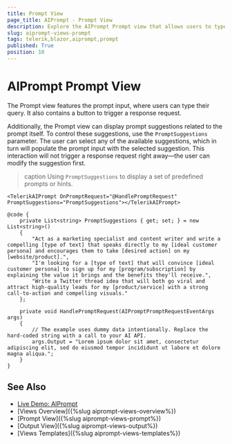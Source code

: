 ```yaml
---
title: Prompt View
page_title: AIPrompt - Prompt View
description: Explore the AIPrompt Prompt view that allows users to type their queries, and learn how to pass a set of prompt suggestions.
slug: aiprompt-views-prompt
tags: telerik,blazor,aiprompt,prompt
published: True
position: 10
---
```


# AIPrompt Prompt View

The Prompt view features the prompt input, where users can type their query. It also contains a button to trigger a response request.

Additionally, the Prompt view can display prompt suggestions related to the prompt itself. To control these suggestions, use the `PromptSuggestions` parameter. The user can select any of the available suggestions, which in turn will populate the prompt input with the selected suggestion. This interaction will not trigger a response request right away—the user can modify the suggestion first.

>caption Using `PromptSuggestions` to display a set of predefined prompts or hints.

````RAZOR
<TelerikAIPrompt OnPromptRequest="@HandlePromptRequest" PromptSuggestions="PromptSuggestions"></TelerikAIPrompt>

@code {
    private List<string> PromptSuggestions { get; set; } = new List<string>()
    {
        "Act as a marketing specialist and content writer and write a compelling [type of text] that speaks directly to my [ideal customer persona] and encourages them to take [desired action] on my [website/product].",
        "I'm looking for a [type of text] that will convince [ideal customer persona] to sign up for my [program/subscription] by explaining the value it brings and the benefits they'll receive.",
        "Write a Twitter thread idea that will both go viral and attract high-quality leads for my [product/service] with a strong call-to-action and compelling visuals."
    };

    private void HandlePromptRequest(AIPromptPromptRequestEventArgs args)
    {
        // The example uses dummy data intentionally. Replace the hard-coded string with a call to your AI API.
        args.Output = "Lorem ipsum dolor sit amet, consectetur adipiscing elit, sed do eiusmod tempor incididunt ut labore et dolore magna aliqua.";
    }
}
````

## See Also

  * [Live Demo: AIPrompt](https://demos.telerik.com/blazor-ui/aiprompt/overview)
  * [Views Overview]({%slug aiprompt-views-overview%})
  * [Prompt View]({%slug aiprompt-views-prompt%})
  * [Output View]({%slug aiprompt-views-output%})
  * [Views Templates]({%slug aiprompt-views-templates%})